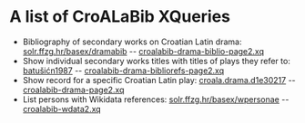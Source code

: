 # A list of CroALaBib XQueries

* Bibliography of secondary works on Croatian Latin drama: [solr.ffzg.hr/basex/dramabib](http://solr.ffzg.hr/basex/dramabib) -- [croalabib-drama-biblio-page2.xq](webapp/restxq/croalabib-drama-biblio-page2.xq)
* Show individual secondary works titles with titles of plays they refer to: [batušićn1987](http://solr.ffzg.hr/basex/dramabib-titleref/batu%C5%A1i%C4%87n1987) -- [croalabib-drama-bibliorefs-page2.xq](webapp/restxq/croalabib-drama-bibliorefs-page2.xq)
* Show record for a specific Croatian Latin play: [croala.drama.d1e30217](http://solr.ffzg.hr/basex/dramata/croala.drama.d1e30217) -- [croalabib-drama-page2.xq](webapp/restxq/croalabib-drama-page2.xq)
* List persons with Wikidata references: [solr.ffzg.hr/basex/wpersonae](http://solr.ffzg.hr/basex/wpersonae) -- [croalabib-wdata2.xq](webapp/restxq/croalabib-wdata2.xq)

